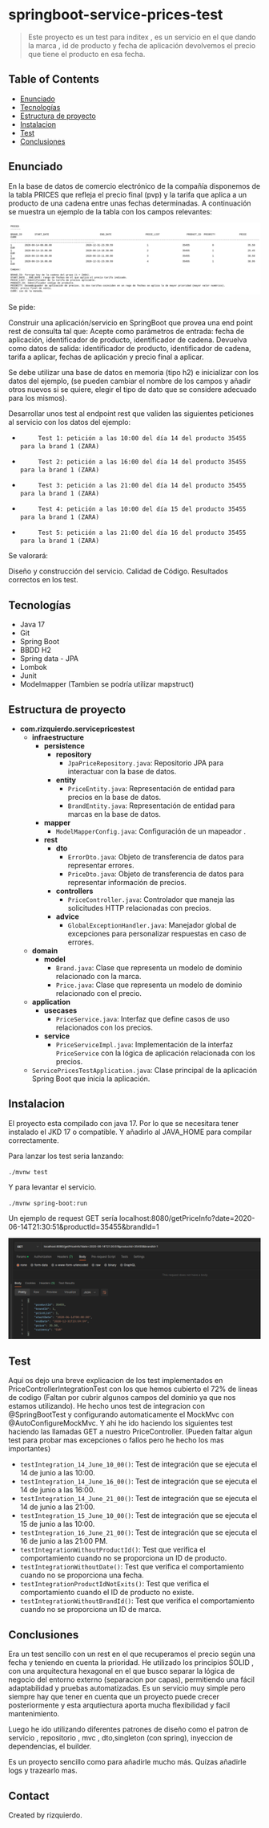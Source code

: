# springboot-service-prices-test
> Este proyecto es un test para inditex , es un servicio en el que dando la marca , id de producto y fecha de aplicación devolvemos el precio que tiene el producto en esa fecha.
>
## Table of Contents
* [Enunciado](#enunciado)
* [Tecnologías](#tecnologías)
* [Estructura de proyecto](#estructura-de-proyecto)
* [Instalacion](#instalacion)
* [Test](#test)
* [Conclusiones](#conclusiones)


## Enunciado
En la base de datos de comercio electrónico de la compañía disponemos de la tabla PRICES que refleja el precio final (pvp) y la tarifa que aplica a un producto de una cadena entre unas fechas determinadas. A continuación se muestra un ejemplo de la tabla con los campos relevantes:
 
![Example screenshot](./img/image-bbdd.png)
 
Se pide:
 
Construir una aplicación/servicio en SpringBoot que provea una end point rest de consulta  tal que:
Acepte como parámetros de entrada: fecha de aplicación, identificador de producto, identificador de cadena.
Devuelva como datos de salida: identificador de producto, identificador de cadena, tarifa a aplicar, fechas de aplicación y precio final a aplicar.

Se debe utilizar una base de datos en memoria (tipo h2) e inicializar con los datos del ejemplo, (se pueden cambiar el nombre de los campos y añadir otros nuevos si se quiere, elegir el tipo de dato que se considere adecuado para los mismos).            

Desarrollar unos test al endpoint rest que  validen las siguientes peticiones al servicio con los datos del ejemplo:
                                                                                       
-          Test 1: petición a las 10:00 del día 14 del producto 35455   para la brand 1 (ZARA)
-          Test 2: petición a las 16:00 del día 14 del producto 35455   para la brand 1 (ZARA)
-          Test 3: petición a las 21:00 del día 14 del producto 35455   para la brand 1 (ZARA)
-          Test 4: petición a las 10:00 del día 15 del producto 35455   para la brand 1 (ZARA)
-          Test 5: petición a las 21:00 del día 16 del producto 35455   para la brand 1 (ZARA)
 
 
Se valorará:
 
Diseño y construcción del servicio.
Calidad de Código.
Resultados correctos en los test.

<!-- You don't have to answer all the questions - just the ones relevant to your project. -->


## Tecnologías
- Java 17
- Git
- Spring Boot
- BBDD H2
- Spring data - JPA
- Lombok
- Junit
- Modelmapper (Tambien se podría utilizar mapstruct)



## Estructura de proyecto

- **com.rizquierdo.servicepricestest**
  - **infraestructure**
    - **persistence**
      - **repository**
        - `JpaPriceRepository.java`: Repositorio JPA para interactuar con la base de datos.
      - **entity**
        - `PriceEntity.java`: Representación de entidad para precios en la base de datos.
        - `BrandEntity.java`: Representación de entidad para marcas en la base de datos.
    - **mapper**
      - `ModelMapperConfig.java`: Configuración de un mapeador .
    - **rest**
      - **dto**
        - `ErrorDto.java`: Objeto de transferencia de datos para representar errores.
        - `PriceDto.java`: Objeto de transferencia de datos para representar información de precios.
      - **controllers**
        - `PriceController.java`: Controlador que maneja las solicitudes HTTP relacionadas con precios.
      - **advice**
        - `GlobalExceptionHandler.java`: Manejador global de excepciones para personalizar respuestas en caso de errores.
  - **domain**
    - **model**
      - `Brand.java`: Clase que representa un modelo de dominio relacionado con la marca.
      - `Price.java`: Clase que representa un modelo de dominio relacionado con el precio.
  - **application**
    - **usecases**
      - `PriceService.java`: Interfaz que define casos de uso relacionados con los precios.
    - **service**
      - `PriceServiceImpl.java`: Implementación de la interfaz `PriceService` con la lógica de aplicación relacionada con los precios.
  - `ServicePricesTestApplication.java`: Clase principal de la aplicación Spring Boot que inicia la aplicación.




## Instalacion

El proyecto esta compilado con java 17. Por lo que se necesitara tener instalado el JKD 17 o compatible. 
Y añadirlo al JAVA_HOME para compilar correctamente.

Para lanzar los test seria lanzando:

`./mvnw test`


Y para levantar el servicio.

`./mvnw spring-boot:run`


Un ejemplo de request GET sería localhost:8080/getPriceInfo?date=2020-06-14T21:30:51&productId=35455&brandId=1

![Example screenshot](./img/ejemplo-request.png)



## Test

Aqui os dejo una breve explicacion de los test implementados en PriceControllerIntegrationTest con los que hemos cubierto el 72% de lineas de codigo (Faltan por cubrir algunos campos del dominio ya que nos estamos utilizando). He hecho unos test de integracion con @SpringBootTest y configurando automaticamente el  MockMvc con  @AutoConfigureMockMvc. Y ahi he ido haciendo los siguientes test haciendo las llamadas GET a nuestro PriceController. 
(Pueden faltar algun test para probar mas excepciones o fallos pero he hecho los mas importantes)

- `testIntegration_14_June_10_00()`: Test de integración que se ejecuta el 14 de junio a las 10:00.
- `testIntegration_14_June_16_00()`: Test de integración que se ejecuta el 14 de junio a las 16:00.
- `testIntegration_14_June_21_00()`: Test de integración que se ejecuta el 14 de junio a las 21:00.
- `testIntegration_15_June_10_00()`: Test de integración que se ejecuta el 15 de junio a las 10:00.
- `testIntegration_16_June_21_00()`: Test de integración que se ejecuta el 16 de junio a las 21:00 PM.
- `testIntegrationWithoutProductId()`: Test que verifica el comportamiento cuando no se proporciona un ID de producto.
- `testIntegrationWithoutDate()`: Test que verifica el comportamiento cuando no se proporciona una fecha.
- `testIntegrationProductIdNotExits()`: Test que verifica el comportamiento cuando el ID de producto no existe.
- `testIntegrationWithoutBrandId()`: Test que verifica el comportamiento cuando no se proporciona un ID de marca.


## Conclusiones
Era un test sencillo con un rest en el que recuperamos el precio según una fecha y teniendo en cuenta la prioridad.
He utilizado los principios SOLID , con una arquitectura hexagonal en el que busco separar la lógica de negocio del entorno externo (separacion por capas), permitiendo una fácil adaptabilidad y pruebas automatizadas. 
Es un servicio muy simple pero siempre hay que tener en cuenta que un proyecto puede crecer posteriormente y esta arqutiectura aporta mucha flexibilidad y facil mantenimiento.

Luego he ido utilizando diferentes patrones de diseño como el patron de servicio , repositorio , mvc , dto,singleton (con spring), inyeccion de dependencias, el builder.

Es un proyecto sencillo como para añadirle mucho más. Quízas añadirle logs y trazearlo mas.

## Contact
Created by rizquierdo.
